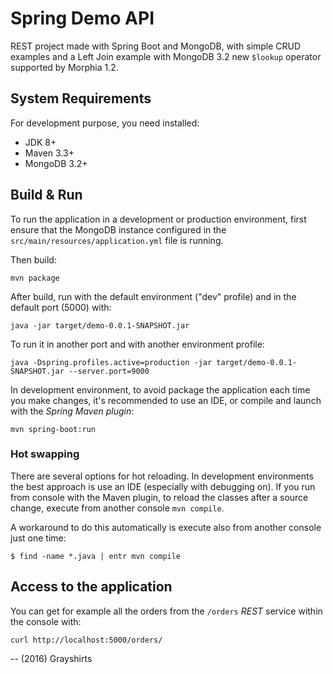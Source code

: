 Spring Demo API
===============

REST project made with Spring Boot and MongoDB, with simple CRUD examples
and a Left Join example with MongoDB 3.2 new `$lookup` operator supported
by Morphia 1.2.


System Requirements
-------------------

For development purpose, you need installed:

 * JDK 8+
 * Maven 3.3+
 * MongoDB 3.2+


Build & Run
-----------

To run the application in a development or production environment, first ensure that
the MongoDB instance configured in the ``src/main/resources/application.yml`` file is running.

Then build:

    mvn package

After build, run with the default environment ("dev" profile) and in the default
port (5000) with:

    java -jar target/demo-0.0.1-SNAPSHOT.jar

To run it in another port and with another environment profile:

    java -Dspring.profiles.active=production -jar target/demo-0.0.1-SNAPSHOT.jar --server.port=9000

In development environment, to avoid package the application each time you make changes,
it's recommended to use an IDE, or compile and launch with the *Spring Maven plugin*:

    mvn spring-boot:run

### Hot swapping

There are several options for hot reloading. In development environments the best approach
is use an IDE (especially with debugging on). If you run from console with the Maven plugin,
to reload the classes after a source change, execute from another console `mvn compile`.

A workaround to do this automatically is execute also from another console just one
time:

    $ find -name *.java | entr mvn compile


Access to the application
-------------------------

You can get for example all the orders from the ``/orders`` *REST* service within the
console with:

    curl http://localhost:5000/orders/


--
(2016) Grayshirts
